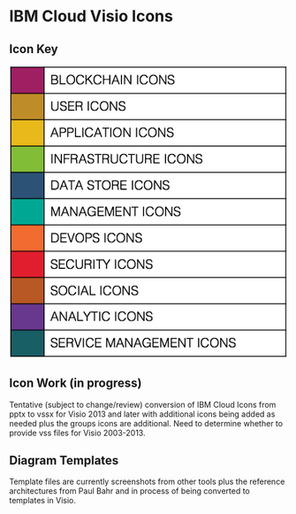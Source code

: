# IBM Cloud Visio Icons

## Icon Key

![Icon Key](/images/icon_key.png)

## Icon Work (in progress)

Tentative (subject to change/review) conversion of IBM Cloud Icons from pptx to vssx for Visio 2013 and later with additional icons being added as needed plus the groups icons are additional. Need to determine whether to provide vss files for Visio 2003-2013.  

## Diagram Templates

Template files are currently screenshots from other tools plus the reference architectures from Paul Bahr and in process of being converted to templates in Visio.
